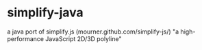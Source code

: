 simplify-java
=============

a java port of simplify.js (mourner.github.com/simplify-js/) "a high-performance JavaScript 2D/3D polyline"